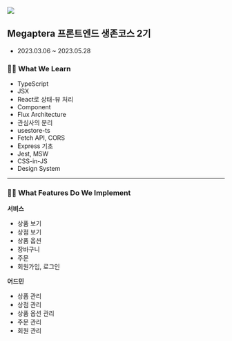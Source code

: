 ![](https://megaptera.kr/preview.png?dc076017d09a6a13c8be433e235f414b)

## Megaptera 프론트엔드 생존코스 2기

- 2023.03.06 ~ 2023.05.28

### ✍🏻 What We Learn

- TypeScript
- JSX
- React로 상태-뷰 처리
- Component
- Flux Architecture
- 관심사의 분리
- usestore-ts
- Fetch API, CORS
- Express 기초
- Jest, MSW
- CSS-in-JS
- Design System
<div style="margin: 10px 0; width:100%; border-top:1px solid rgb(0, 0, 0.2);"></div>

### 🏃🏻 What Features Do We Implement

**서비스**

- 상품 보기
- 상점 보기
- 상품 옵션
- 장바구니
- 주문
- 회원가입, 로그인

**어드민**

- 상품 관리
- 상점 관리
- 상품 옵션 관리
- 주문 관리
- 회원 관리
